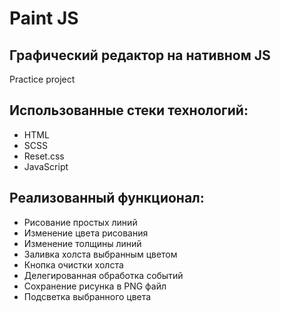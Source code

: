 # Paint JS
## Графический редактор на нативном JS
Practice project

## Использованные стеки технологий:

- HTML
- SCSS
- Reset.css
- JavaScript

## Реализованный функционал:

- Рисование простых линий
- Изменение цвета рисования
- Изменение толщины линий
- Заливка холста выбранным цветом
- Кнопка очистки холста
- Делегированная обработка событий
- Сохранение рисунка в PNG файл
- Подсветка выбранного цвета
